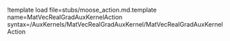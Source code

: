 !template load file=stubs/moose_action.md.template name=MatVecRealGradAuxKernelAction syntax=/AuxKernels/MatVecRealGradAuxKernel/MatVecRealGradAuxKernelAction